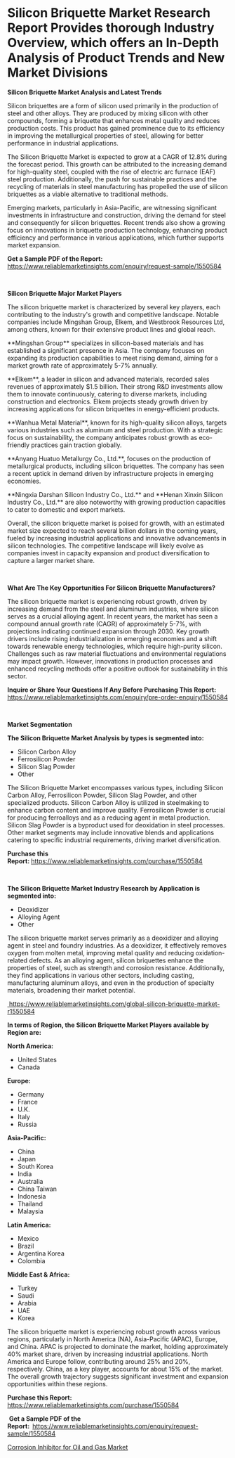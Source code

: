 <p><h1>Silicon Briquette Market Research Report Provides thorough Industry Overview, which offers an In-Depth Analysis of Product Trends and New Market Divisions</h1></p><p><strong>Silicon Briquette Market Analysis and Latest Trends</strong></p>
<p><p>Silicon briquettes are a form of silicon used primarily in the production of steel and other alloys. They are produced by mixing silicon with other compounds, forming a briquette that enhances metal quality and reduces production costs. This product has gained prominence due to its efficiency in improving the metallurgical properties of steel, allowing for better performance in industrial applications.</p><p>The Silicon Briquette Market is expected to grow at a CAGR of 12.8% during the forecast period. This growth can be attributed to the increasing demand for high-quality steel, coupled with the rise of electric arc furnace (EAF) steel production. Additionally, the push for sustainable practices and the recycling of materials in steel manufacturing has propelled the use of silicon briquettes as a viable alternative to traditional methods.</p><p>Emerging markets, particularly in Asia-Pacific, are witnessing significant investments in infrastructure and construction, driving the demand for steel and consequently for silicon briquettes. Recent trends also show a growing focus on innovations in briquette production technology, enhancing product efficiency and performance in various applications, which further supports market expansion.</p></p>
<p><strong>Get a Sample PDF of the Report:&nbsp;</strong> <a href="https://www.reliablemarketinsights.com/enquiry/request-sample/1550584?utm_campaign=2197&utm_medium=2&utm_source=Github&utm_content=ia&utm_term=31032025&utm_id=silicon-briquette">https://www.reliablemarketinsights.com/enquiry/request-sample/1550584</a></p>
<p>&nbsp;</p>
<p><strong>Silicon Briquette Major Market Players</strong></p>
<p><p>The silicon briquette market is characterized by several key players, each contributing to the industry's growth and competitive landscape. Notable companies include Mingshan Group, Elkem, and Westbrook Resources Ltd, among others, known for their extensive product lines and global reach.</p><p>**Mingshan Group** specializes in silicon-based materials and has established a significant presence in Asia. The company focuses on expanding its production capabilities to meet rising demand, aiming for a market growth rate of approximately 5-7% annually.</p><p>**Elkem**, a leader in silicon and advanced materials, recorded sales revenues of approximately $1.5 billion. Their strong R&D investments allow them to innovate continuously, catering to diverse markets, including construction and electronics. Elkem projects steady growth driven by increasing applications for silicon briquettes in energy-efficient products.</p><p>**Wanhua Metal Material**, known for its high-quality silicon alloys, targets various industries such as aluminum and steel production. With a strategic focus on sustainability, the company anticipates robust growth as eco-friendly practices gain traction globally.</p><p>**Anyang Huatuo Metallurgy Co., Ltd.**, focuses on the production of metallurgical products, including silicon briquettes. The company has seen a recent uptick in demand driven by infrastructure projects in emerging economies.</p><p>**Ningxia Darshan Silicon Industry Co., Ltd.** and **Henan Xinxin Silicon Industry Co., Ltd.** are also noteworthy with growing production capacities to cater to domestic and export markets.</p><p>Overall, the silicon briquette market is poised for growth, with an estimated market size expected to reach several billion dollars in the coming years, fueled by increasing industrial applications and innovative advancements in silicon technologies. The competitive landscape will likely evolve as companies invest in capacity expansion and product diversification to capture a larger market share.</p></p>
<p>&nbsp;</p>
<p><strong>What Are The Key Opportunities For Silicon Briquette Manufacturers?</strong></p>
<p><p>The silicon briquette market is experiencing robust growth, driven by increasing demand from the steel and aluminum industries, where silicon serves as a crucial alloying agent. In recent years, the market has seen a compound annual growth rate (CAGR) of approximately 5-7%, with projections indicating continued expansion through 2030. Key growth drivers include rising industrialization in emerging economies and a shift towards renewable energy technologies, which require high-purity silicon. Challenges such as raw material fluctuations and environmental regulations may impact growth. However, innovations in production processes and enhanced recycling methods offer a positive outlook for sustainability in this sector.</p></p>
<p><strong>Inquire or Share Your Questions If Any Before Purchasing This Report:</strong> <a href="https://www.reliablemarketinsights.com/enquiry/pre-order-enquiry/1550584?utm_campaign=2197&utm_medium=2&utm_source=Github&utm_content=ia&utm_term=31032025&utm_id=silicon-briquette">https://www.reliablemarketinsights.com/enquiry/pre-order-enquiry/1550584</a></p>
<p>&nbsp;</p>
<p><strong>Market Segmentation</strong></p>
<p><strong>The Silicon Briquette Market Analysis by types is segmented into:</strong></p>
<p><ul><li>Silicon Carbon Alloy</li><li>Ferrosilicon Powder</li><li>Silicon Slag Powder</li><li>Other</li></ul></p>
<p><p>The Silicon Briquette Market encompasses various types, including Silicon Carbon Alloy, Ferrosilicon Powder, Silicon Slag Powder, and other specialized products. Silicon Carbon Alloy is utilized in steelmaking to enhance carbon content and improve quality. Ferrosilicon Powder is crucial for producing ferroalloys and as a reducing agent in metal production. Silicon Slag Powder is a byproduct used for deoxidation in steel processes. Other market segments may include innovative blends and applications catering to specific industrial requirements, driving market diversification.</p></p>
<p><strong>Purchase this Report:&nbsp;</strong><a href="https://www.reliablemarketinsights.com/purchase/1550584?utm_campaign=2197&utm_medium=2&utm_source=Github&utm_content=ia&utm_term=31032025&utm_id=silicon-briquette">https://www.reliablemarketinsights.com/purchase/1550584</a></p>
<p>&nbsp;</p>
<p><strong>The Silicon Briquette Market Industry Research by Application is segmented into:</strong></p>
<p><ul><li>Deoxidizer</li><li>Alloying Agent</li><li>Other</li></ul></p>
<p><p>The silicon briquette market serves primarily as a deoxidizer and alloying agent in steel and foundry industries. As a deoxidizer, it effectively removes oxygen from molten metal, improving metal quality and reducing oxidation-related defects. As an alloying agent, silicon briquettes enhance the properties of steel, such as strength and corrosion resistance. Additionally, they find applications in various other sectors, including casting, manufacturing aluminum alloys, and even in the production of specialty materials, broadening their market potential.</p></p>
<p><a href="https://www.reliablemarketinsights.com/global-silicon-briquette-market-r1550584?utm_campaign=2197&utm_medium=2&utm_source=Github&utm_content=ia&utm_term=31032025&utm_id=silicon-briquette">&nbsp;https://www.reliablemarketinsights.com/global-silicon-briquette-market-r1550584</a></p>
<p><strong>In terms of Region, the Silicon Briquette Market Players available by Region are:</strong></p>
<p>
    <p> <strong> North America: </strong>
        <ul>
            <li>United States</li>
            <li>Canada</li>
        </ul>
        </p> 
    <p> <strong> Europe: </strong>
        <ul>
            <li>Germany</li>
            <li>France</li>
            <li>U.K.</li>
            <li>Italy</li>
            <li>Russia</li>
        </ul>
        </p> 
    <p> <strong> Asia-Pacific: </strong>
        <ul>
            <li>China</li>
            <li>Japan</li>
            <li>South Korea</li>
            <li>India</li>
            <li>Australia</li>
            <li>China Taiwan</li>
            <li>Indonesia</li>
            <li>Thailand</li>
            <li>Malaysia</li>
        </ul>
        </p> 
    <p> <strong> Latin America: </strong>
        <ul>
            <li>Mexico</li>
            <li>Brazil</li>
            <li>Argentina Korea</li>
            <li>Colombia</li>
        </ul>
        </p> 
    <p> <strong> Middle East & Africa: </strong>
        <ul>
            <li>Turkey</li>
            <li>Saudi</li>
            <li>Arabia</li>
            <li>UAE</li>
            <li>Korea</li>
        </ul>
    </p>
    </p>
<p><p>The silicon briquette market is experiencing robust growth across various regions, particularly in North America (NA), Asia-Pacific (APAC), Europe, and China. APAC is projected to dominate the market, holding approximately 40% market share, driven by increasing industrial applications. North America and Europe follow, contributing around 25% and 20%, respectively. China, as a key player, accounts for about 15% of the market. The overall growth trajectory suggests significant investment and expansion opportunities within these regions.</p></p>
<p><strong>Purchase this Report: </strong><a href="https://www.reliablemarketinsights.com/purchase/1550584?utm_campaign=2197&utm_medium=2&utm_source=Github&utm_content=ia&utm_term=31032025&utm_id=silicon-briquette">https://www.reliablemarketinsights.com/purchase/1550584</a></p>
<p>&nbsp;<strong>Get a Sample PDF of the Report:&nbsp;&nbsp;</strong><a href="https://www.reliablemarketinsights.com/enquiry/request-sample/1550584?utm_campaign=2197&utm_medium=2&utm_source=Github&utm_content=ia&utm_term=31032025&utm_id=silicon-briquette">https://www.reliablemarketinsights.com/enquiry/request-sample/1550584</a></p>
<p><strong></strong></p>
<p><p><a href="https://github.com/JosephineMcguire65/Market-Research-Report-List-2/blob/main/corrosion-inhibitor-for-oil-and-gas-market.md?utm_campaign=2197&utm_medium=2&utm_source=Github&utm_content=ia&utm_term=31032025&utm_id=silicon-briquette">Corrosion Inhibitor for Oil and Gas Market</a></p></p>